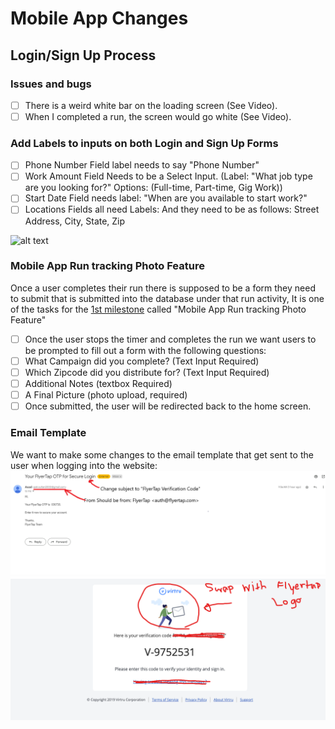 # Mobile App Changes

## Login/Sign Up Process

### Issues and bugs
- [ ] There is a weird white bar on the loading screen (See Video).
- [ ] When I completed a run, the screen would go white (See Video).

### Add Labels to inputs on both Login and Sign Up Forms
- [ ] Phone Number Field label needs to say "Phone Number"
- [ ] Work Amount Field Needs to be a Select Input. (Label: "What job type are you looking for?"  Options: (Full-time, Part-time, Gig Work))
- [ ] Start Date Field needs label: "When are you available to start work?"
- [ ] Locations Fields all need Labels: And they need to be as follows: Street Address, City, State, Zip

![alt text](https://github.com/702Padmin/Flyertap-Distributor/blob/dev/imgs/SignInForm.jpg|width=100)

### Mobile App Run tracking Photo Feature
Once a user completes their run there is supposed to be a form they need to submit that is submitted into the database under that run activity,
It is one of the tasks for the [1st milestone](https://github.com/702Padmin/Flyertap-Distributor/blob/dev/Milestone1.md) called "Mobile App Run tracking Photo Feature"
- [ ] Once the user stops the timer and completes the run we want users to be prompted to fill out a form with the following questions:
- [ ] What Campaign did you complete? (Text Input Required)
- [ ] Which Zipcode did you distribute for? (Text Input Required)
- [ ] Additional Notes (textbox Required)
- [ ] A Final Picture (photo upload, required)
- [ ] Once submitted, the user will be redirected back to the home screen.

### Email Template
We want to make some changes to the email template that get sent to the user when logging into the website:
![alt text](https://github.com/702Padmin/Flyertap-Distributor/blob/dev/imgs/EmailTemplate.png)
![alt text](https://github.com/702Padmin/Flyertap-Distributor/blob/dev/imgs/em_temp.png)

